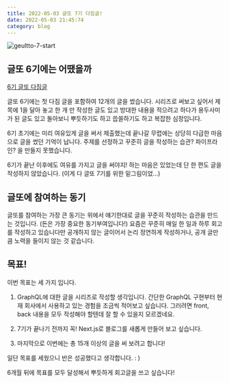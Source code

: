 ```yaml
---
title: 2022-05-03 글또 7기 다짐글!
date: 2022-05-03 21:45:74
category: blog
---
```


![geultto-7-start](https://drive.google.com/uc?export=view&id=1bs0rNcVif4kdGVbQYC414I_dSZU7OTpM)

## 글또 6기에는 어땠을까

[6기 글또 다짐글](https://blog.doitreviews.com/blog/2021-07-20-geultto-6-start/)

글또 6기에는 첫 다짐 글을 포함하여 12개의 글을 썼습니다. 시리즈로 써보고 싶어서 제목에 1을 달아 놓고 한 개 만 작성한 글도 있고 방대한 내용을 적으려고 하다가 용두사미가 된 글도 있고 돌아보니 뿌듯하기도 하고 씁쓸하기도 하고 복잡한 심정입니다.

6기 초기에는 미리 여유있게 글을 써서 제출했는데 끝나갈 무렵에는 상당히 다급한 마음으로 글을 썼던 기억이 납니다. 주제를 선정하고 꾸준히 글을 작성하는 습관? 파이프라인? 을 만들지 못했습니다.

6기가 끝난 이후에도 여유를 가지고 글을 써야지! 하는 마음은 있었는데 단 한 편도 글을 작성하지 않았습니다. (이게 다 글또 7기를 위한 밑그림이었...)

## 글또에 참여하는 동기
글또를 참여하는 가장 큰 동기는 위에서 얘기한대로 글을 꾸준히 작성하는 습관을 만드는 것입니다. (돈은 가장 중요한 동기부여입니다!) 요즘은 꾸준히 매일 한 일과 하루 회고를 작성하고 있습니다만 공개하지 않는 글이어서 논리 정연하게 작성하거나, 공개 글만큼 노력을 들이지 않는 것 같습니다.

## 목표!
이번 목표는 세 가지 입니다.

1. GraphQL에 대한 글을 시리즈로 작성할 생각입니다. 간단한 GraphQL 구현부터 현재 회사에서 사용하고 있는 경험을 조금씩 적어보고 싶습니다. 그러려면 front, back 내용을 모두 작성해야 할텐데 잘 할 수 있을지 모르겠네요.

2. 7기가 끝나기 전까지 꼭! Next.js로 블로그를 새롭게 만들어 보고 싶습니다.

3. 마지막으로 이번에는 총 15개 이상의 글을 써 보려고 합니다!

일단 목표를 세웠으니 반은 성공했다고 생각합니다. : )

6개월 뒤에 목표를 모두 달성해서 뿌듯하게 회고글을 쓰고 싶습니다!
